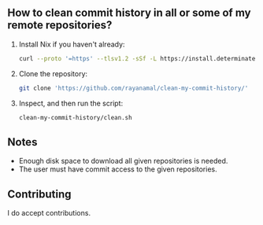 ## How to clean commit history in all or some of my remote repositories?

1. Install Nix if you haven't already:
   ```bash
   curl --proto '=https' --tlsv1.2 -sSf -L https://install.determinate.systems/nix | sh -s -- install
   ```
2. Clone the repository:
   ```bash
   git clone 'https://github.com/rayanamal/clean-my-commit-history/'
   ```
3. Inspect, and then run the script:
   ```bash
   clean-my-commit-history/clean.sh
   ```
## Notes
- Enough disk space to download all given repositories is needed.
- The user must have commit access to the given repositories.

## Contributing
I do accept contributions.
